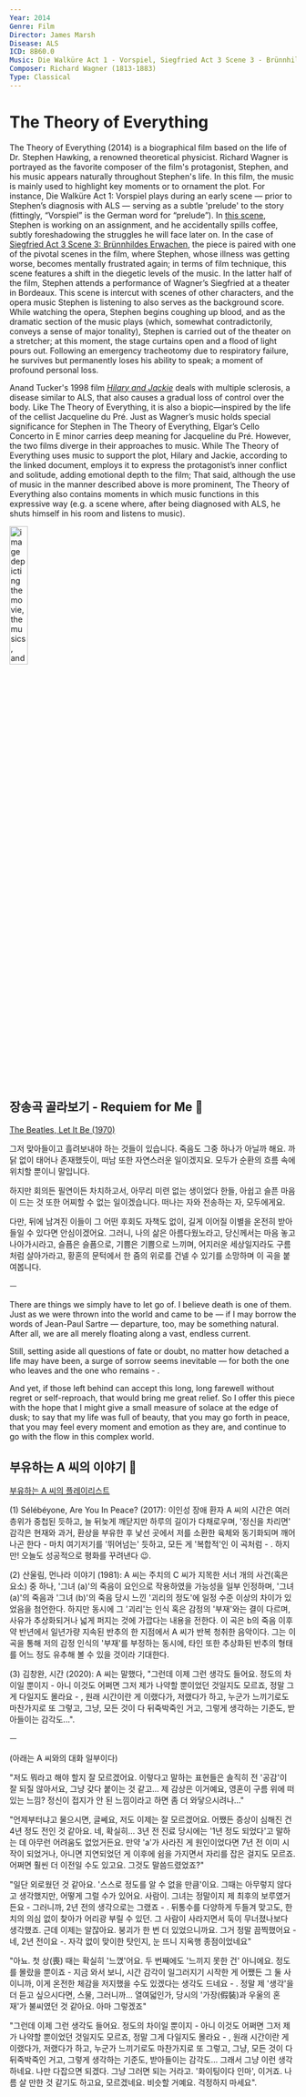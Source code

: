 ```yaml
---
Year: 2014
Genre: Film
Director: James Marsh
Disease: ALS
ICD: 8B60.0
Music: Die Walküre Act 1 - Vorspiel, Siegfried Act 3 Scene 3 - Brünnhildes Erwachen
Composer: Richard Wagner (1813-1883)
Type: Classical
---
```


# The Theory of Everything

The Theory of Everything (2014) is a biographical film based on the life of Dr. Stephen Hawking, a renowned theoretical physicist. Richard Wagner is portrayed as the favorite composer of the film's protagonist, Stephen, and his music appears naturally throughout Stephen's life. In this film, the music is mainly used to highlight key moments or to ornament the plot. For instance, Die Walküre Act 1: Vorspiel plays during an early scene — prior to Stephen’s diagnosis with ALS — serving as a subtle 'prelude' to the story (fittingly, “Vorspiel” is the German word for “prelude”). In [this scene](https://youtu.be/XoAVDFk5PkA?si=oiC1i5FsF0pH-eUS&t=192), Stephen is working on an assignment, and he accidentally spills coffee, subtly foreshadowing the struggles he will face later on. In the case of [Siegfried Act 3 Scene 3: Brünnhildes Erwachen](https://youtu.be/RYJ2QJEyRnk?si=UkQ4vmEPwFOzFV_C), the piece is paired with one of the pivotal scenes in the film, where Stephen, whose illness was getting worse, becomes mentally frustrated again; in terms of film technique, this scene features a shift in the diegetic levels of the music. In the latter half of the film, Stephen attends a performance of Wagner’s Siegfried at a theater in Bordeaux. This scene is intercut with scenes of other characters, and the opera music Stephen is listening to also serves as the background score. While watching the opera, Stephen begins coughing up blood, and as the dramatic section of the music plays (which, somewhat contradictorily, conveys a sense of major tonality), Stephen is carried out of the theater on a stretcher; at this moment, the stage curtains open and a flood of light pours out. Following an emergency tracheotomy due to respiratory failure, he survives but permanently loses his ability to speak; a moment of profound personal loss. 

Anand Tucker's 1998 film [*Hilary and Jackie*](jin_zhiyuan.md) deals with multiple sclerosis, a disease similar to ALS, that also causes a gradual loss of control over the body. Like The Theory of Everything, it is also a biopic—inspired by the life of the cellist Jacqueline du Pré. Just as Wagner’s music holds special significance for Stephen in The Theory of Everything, Elgar’s Cello Concerto in E minor carries deep meaning for Jacqueline du Pré. However, the two films diverge in their approaches to music. While The Theory of Everything uses music to support the plot, Hilary and Jackie, according to the linked document, employs it to express the protagonist’s inner conflict and solitude, adding emotional depth to the film; That said, although the use of music in the manner described above is more prominent, The Theory of Everything also contains moments in which music functions in this expressive way (e.g. a scene where, after being diagnosed with ALS, he shuts himself in his room and listens to music).

<img src="./kim_minju_img.png" alt="image depicting the movie, the musics, and ALS" style="width:25%;" />

## 장송곡 골라보기 - Requiem for Me 🌟
[The Beatles, Let It Be (1970)](https://youtu.be/QDYfEBY9NM4?si=n5-2M1cQM_qKCa8b)

그저 맞아들이고 흘려보내야 하는 것들이 있습니다. 죽음도 그중 하나가 아닐까 해요. 까닭 없이 태어나 존재했듯이, 떠남 또한 자연스러운 일이겠지요. 모두가 순환의 흐름 속에 위치할 뿐이니 말입니다. 

하지만 회의든 필연이든 차치하고서, 아무리 미련 없는 생이었다 한들, 아쉽고 슬픈 마음이 드는 것 또한 어찌할 수 없는 일이겠습니다. 떠나는 자와 전송하는 자, 모두에게요. 

다만, 뒤에 남겨진 이들이 그 어떤 후회도 자책도 없이, 길게 이어질 이별을 온전히 받아들일 수 있다면 안심이겠어요. 그러니, 나의 삶은 아름다웠노라고, 당신께서는 마음 놓고 나아가시라고, 슬픔은 슬픔으로, 기쁨은 기쁨으로 느끼며, 어지러운 세상일지라도 구름처럼 살아가라고, 황혼의 문턱에서 한 줌의 위로를 건넬 수 있기를 소망하며 이 곡을 붙여봅니다.

ㅡ

There are things we simply have to let go of. I believe death is one of them. Just as we were thrown into the world and came to be — if I may borrow the words of Jean-Paul Sartre — departure, too, may be something natural. After all, we are all merely floating along a vast, endless current.

Still, setting aside all questions of fate or doubt, no matter how detached a life may have been, a surge of sorrow seems inevitable — for both the one who leaves and the one who remains - . 

And yet, if those left behind can accept this long, long farewell without regret or self-reproach, that would bring me great relief. So I offer this piece with the hope that I might give a small measure of solace at the edge of dusk; to say that my life was full of beauty, that you may go forth in peace, that you may feel every moment and emotion as they are, and continue to go with the flow in this complex world.

## 부유하는 A 씨의 이야기 🪽
[부유하는 A 씨의 플레이리스트](https://youtube.com/playlist?list=PLdO2ynncigGh93fBznBcbv1oURwydM2pO&si=vznzLujWZONMi806)

(1) Sélébéyone, Are You In Peace? (2017): 이인성 장애 환자 A 씨의 시간은 여러 층위가 중첩된 듯하고, 늘 뒤늦게 깨닫지만 하루의 길이가 다채로우며, '정신을 차리면' 감각은 현재와 과거, 환상을 부유한 후 낯선 곳에서 저를 소환한 육체와 동기화되며 깨어나곤 한다 - 마치 여기저기를 '뛰어넘는' 듯하고, 모든 게 '복합적'인 이 곡처럼 - . 하지만! 오늘도 성공적으로 평화를 꾸려낸다 😉.

(2) 산울림, 먼나라 이야기 (1981): A 씨는 주치의 C 씨가 지목한 서너 개의 사건(혹은 요소) 중 하나, '그녀 (a)'의 죽음이 요인으로 작용하였을 가능성을 일부 인정하며, '그녀 (a)'의 죽음과 '그녀 (b)'의 죽음 당시 느낀 '괴리의 정도'에 일정 수준 이상의 차이가 있었음을 첨언한다. 하지만 동시에 그 '괴리'는 인식 혹은 감정의 '부재'와는 결이 다르며, 사유가 추상화되거나 넓게 퍼지는 것에 가깝다는 내용을 전한다. 이 곡은 b의 죽음 이후 약 반년에서 일년가량 지속된 반추의 한 지점에서 A 씨가 반복 청취한 음악이다. 그는 이 곡을 통해 저의 감정 인식의 '부재'를 부정하는 동시에, 타인 또한 추상화된 반추의 형태를 어느 정도 유추해 볼 수 있을 것이라 기대한다.

(3) 김창완, 시간 (2020): A 씨는 말했다, "그런데 이제 그런 생각도 들어요. 정도의 차이일 뿐이지 - 아니 이것도 어쩌면 그저 제가 나약할 뿐이었던 것일지도 모르죠, 정말 그게 다일지도 몰라요 - , 원래 시간이란 게 이랬다가, 저랬다가 하고, 누군가 느끼기로도 마찬가지로 또 그렇고, 그냥, 모든 것이 다 뒤죽박죽인 거고, 그렇게 생각하는 기준도, 받아들이는 감각도...".

ㅡ

(아래는 A 씨와의 대화 일부이다)

"저도 뭐라고 해야 할지 잘 모르겠어요. 이렇다고 말하는 표현들은 솔직히 전 '공감'이 잘 되질 않아서요, 그냥 갖다 붙이는 것 같고... 제 감상은 이거예요, 영혼이 구름 위에 떠 있는 느낌? 정신이 접지가 안 된 느낌이라고 하면 좀 더 와닿으시려나..."

"언제부터냐고 물으시면, 글쎄요, 저도 이제는 잘 모르겠어요. 어쨌든 증상이 심해진 건 4년 정도 전인 것 같아요. 네, 확실히... 3년 전 진료 당시에는 '1년 정도 되었다'고 말하는 데 아무런 어려움도 없었거든요. 만약 'a'가 사라진 게 원인이었다면 7년 전 이미 시작이 되었거나, 아니면 지연되었던 게 이후에 쉼을 가지면서 자리를 잡은 걸지도 모르죠. 어쩌면 훨씬 더 이전일 수도 있고요. 그것도 말씀드렸었죠?"

"일단 외로웠던 것 같아요. '스스로 정도를 알 수 없을 만큼'이요. 그때는 아무렇지 않다고 생각했지만, 어떻게 그럴 수가 있어요. 사람이. 그녀는 정말이지 제 최후의 보루였거든요 - 그러니까, 2년 전의 생각으로는 그랬죠 - . 뒤통수를 다양하게 두들겨 맞고도, 한 치의 의심 없이 찾아가 어리광 부릴 수 있던. 그 사람이 사라지면서 둑이 무너졌나보다 생각했죠. 근데 이제는 알잖아요. 붕괴가 한 번 더 있었으니까요. 그거 정말 끔찍했어요 - 네, 2년 전이요 -. 자각 없이 맞이한 탓인지, 눈 뜨니 지옥행 종점이었네요"

"아뇨. 첫 상(喪) 때는 확실히 '느꼈'어요. 두 번째에도 '느끼지 못한 건' 아니에요. 정도를 몰랐을 뿐이죠 - 지금 와서 보니, 시간 감각이 일그러지기 시작한 게 어쨌든 그 둘 사이니까, 이게 온전한 체감을 저지했을 수도 있겠다는 생각도 드네요 - . 정말 제 '생각'을 더 듣고 싶으시다면, 스물, 그러니까... 열여덟인가, 당시의 '가장(假裝)과 우울의 혼재'가 불씨였던 것 같아요. 아마 그렇겠죠"

"그런데 이제 그런 생각도 들어요. 정도의 차이일 뿐이지 - 아니 이것도 어쩌면 그저 제가 나약할 뿐이었던 것일지도 모르죠, 정말 그게 다일지도 몰라요 - , 원래 시간이란 게 이랬다가, 저랬다가 하고, 누군가 느끼기로도 마찬가지로 또 그렇고, 그냥, 모든 것이 다 뒤죽박죽인 거고, 그렇게 생각하는 기준도, 받아들이는 감각도... 그래서 그냥 이런 생각 하네요. 나만 다잡으면 되겠다. 그냥 그러면 되는 거라고. '화이팅이다 인마', 이거죠. 나름 살 만한 것 같기도 하고요, 모르겠네요. 비슷할 거예요. 걱정하지 마세요".
